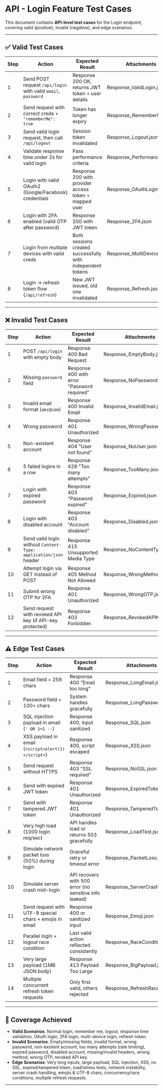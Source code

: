 # API - Login Feature Test Cases

This document contains **API-level test cases** for the Login endpoint, covering valid (positive), invalid (negative), and edge scenarios.

---

## ✅ Valid Test Cases

| Step | Action | Expected Result | Attachments |
|------|--------|----------------|-------------|
| 1 | Send POST request `/api/login` with valid `email`, `password` | Response 200 OK, returns JWT token + user details | Response_ValidLogin.json |
| 2 | Send request with correct creds + `"rememberMe": true` | Token has longer expiry | Response_RememberMe.json |
| 3 | Send valid login request, then call `/api/logout` | Session token invalidated | Response_Logout.json |
| 4 | Validate response time under 2s for valid login | Pass performance criteria | Response_Performance.json |
| 5 | Login with valid OAuth2 (Google/Facebook) credentials | Response 200 with provider access token + mapped user | Response_OAuthLogin.json |
| 6 | Login with 2FA enabled (valid OTP after password) | Response 200 with JWT token | Response_2FA.json |
| 7 | Login from multiple devices with valid creds | Both sessions created successfully with independent tokens | Response_MultiDevice.json |
| 8 | Login → refresh token flow (`/api/refresh`) | New JWT issued, old one invalidated | Response_Refresh.json |

---

## ❌ Invalid Test Cases

| Step | Action | Expected Result | Attachments |
|------|--------|----------------|-------------|
| 1 | POST `/api/login` with empty body | Response 400 Bad Request | Response_EmptyBody.json |
| 2 | Missing `password` field | Response 400 with error "Password required" | Response_NoPassword.json |
| 3 | Invalid email format (`abc@com`) | Response 400 Invalid Email | Response_InvalidEmail.json |
| 4 | Wrong password | Response 401 Unauthorized | Response_WrongPassword.json |
| 5 | Non-existent account | Response 404 "User not found" | Response_NoUser.json |
| 6 | 5 failed logins in a row | Response 429 "Too many attempts" | Response_TooMany.json |
| 7 | Login with expired password | Response 403 "Password expired" | Response_Expired.json |
| 8 | Login with disabled account | Response 403 "Account disabled" | Response_Disabled.json |
| 9 | Send valid login without `Content-Type: application/json` header | Response 415 Unsupported Media Type | Response_NoContentType.json |
| 10 | Attempt login via GET instead of POST | Response 405 Method Not Allowed | Response_WrongMethod.json |
| 11 | Submit wrong OTP for 2FA | Response 401 Unauthorized | Response_WrongOTP.json |
| 12 | Send request with revoked API key (if API-key protected) | Response 403 Forbidden | Response_RevokedAPIKey.json |

---

## ⚠️ Edge Test Cases

| Step | Action | Expected Result | Attachments |
|------|--------|----------------|-------------|
| 1 | Email field = 256 chars | Response 400 "Email too long" | Response_LongEmail.json |
| 2 | Password field = 100+ chars | System handles gracefully | Response_LongPassword.json |
| 3 | SQL injection payload in email (`' OR 1=1 --`) | Response 400, input sanitized | Response_SQL.json |
| 4 | XSS payload in email (`<script>alert(1)</script>`) | Response 400, script escaped | Response_XSS.json |
| 5 | Send request without HTTPS | Response 403 "SSL required" | Response_NoSSL.json |
| 6 | Send with expired JWT token | Response 401 Unauthorized | Response_ExpiredToken.json |
| 7 | Send with tampered JWT token | Response 401 Unauthorized | Response_TamperedToken.json |
| 8 | Very high load (1000 login req/sec) | API handles load or returns 503 gracefully | Response_LoadTest.json |
| 9 | Simulate network packet loss (50%) during login | Graceful retry or timeout error | Response_PacketLoss.json |
| 10 | Simulate server crash mid-login | API recovers with 500 error (no sensitive info leaked) | Response_ServerCrash.json |
| 11 | Send request with UTF-8 special chars + emojis in email | Response 400 or sanitized input | Response_Emoji.json |
| 12 | Parallel login + logout race condition | Last valid action reflected consistently | Response_RaceCondition.json |
| 13 | Very large payload (1MB JSON body) | Response 413 Payload Too Large | Response_BigPayload.json |
| 14 | Multiple concurrent refresh token requests | Only first valid, others rejected | Response_RefreshRace.json |

---

## 📌 Coverage Achieved

- **Valid Scenarios**: Normal login, remember me, logout, response time validation, OAuth login, 2FA login, multi-device login, refresh token.  
- **Invalid Scenarios**: Empty/missing fields, invalid format, wrong password, non-existent account, too many attempts (rate limiting), expired password, disabled account, missing/invalid headers, wrong method, wrong OTP, revoked API key.  
- **Edge Scenarios**: Very long inputs, large payload, SQL injection, XSS, no SSL, expired/tampered token, load/stress tests, network instability, server crash handling, emojis & UTF-8 chars, concurrency/race conditions, multiple refresh requests.  

---
